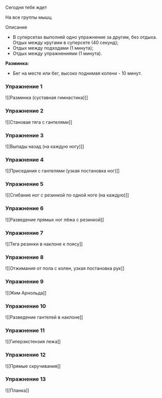 Сегодня тебя ждет

На все группы мышц

Описание

-   В суперсетах выполняй одно упражнение за другим, без отдыха. Отдых между кругами в суперсете (40 секунд);
-   Отдых между подходами (1 минута);
-   Отдых между упражнениями (1 минута).

**Разминка:**

-   Бег на месте или бег, высоко поднимая колени - 10 минут.

### Упражнение 1

![[Разминка (суставная гимнастика)]]

### Упражнение 2

![[Становая тяга с гантелями]]

### Упражнение 3

![[Выпады назад (на каждую ногу)]]

### Упражнение 4

![[Приседания с гантелями (узкая постановка ног)]]

### Упражнение 5

![[Сгибание ног с резинкой по одной ноге (на каждую)]]

### Упражнение 6

![[Разведение прямых ног лёжа с резинкой]]

### Упражнение 7

![[Тяга резинки в наклоне к поясу]]

### Упражнение 8

![[Отжимания от пола с колен, узкая постановка рук]]

### Упражнение 9

![[Жим Арнольда]]

### Упражнение 10

![[Разведение гантелей в наклоне]]

### Упражнение 11

![[Гиперэкстензия лежа]]

### Упражнение 12

![[Прямые скручивания]]

### Упражнение 13

![[Планка]]
